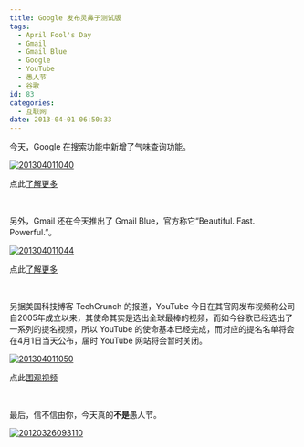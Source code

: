 ```yaml
---
title: Google 发布灵鼻子测试版
tags:
  - April Fool's Day
  - Gmail
  - Gmail Blue
  - Google
  - YouTube
  - 愚人节
  - 谷歌
id: 83
categories:
  - 互联网
date: 2013-04-01 06:50:33
---
```


今天，Google 在搜索功能中新增了气味查询功能。

[![201304011040](http://bcs.duapp.com/sinosky-blog/2013/04/01/201304011040.png)](http://bcs.duapp.com/sinosky-blog/2013/04/01/201304011040.png "201304011040")

点此[了解更多](https://www.google.com/intl/zh-CN/landing/nose/)

&nbsp;

另外，Gmail 还在今天推出了 Gmail Blue，官方称它“Beautiful. Fast. Powerful.”。

[![201304011044](http://bcs.duapp.com/sinosky-blog/2013/04/01/201304011044.png)](http://bcs.duapp.com/sinosky-blog/2013/04/01/201304011044.png "201304011044")

点此[了解更多](https://mail.google.com/mail/help/intl/en/promos/blue/index.html)

&nbsp;

另据美国科技博客 TechCrunch 的报道，YouTube 今日在其官网发布视频称公司自2005年成立以来，其使命其实是选出全球最棒的视频，而如今谷歌已经选出了一系列的提名视频，所以 YouTube 的使命基本已经完成，而对应的提名名单将会在4月1日当天公布，届时 YouTube 网站将会暂时关闭。

[![201304011050](http://bcs.duapp.com/sinosky-blog/2013/04/01/201304011050.png)](http://bcs.duapp.com/sinosky-blog/2013/04/01/201304011050.png "201304011050")

点此[围观视频](http://www.youtube.com/watch?v=H542nLTTbu0)

&nbsp;

最后，信不信由你，今天真的**不是**愚人节。

[![20120326093110](http://bcs.duapp.com/sinosky-blog/2013/04/01/20120326093110.jpg)](http://bcs.duapp.com/sinosky-blog/2013/04/01/20120326093110.jpg "20120326093110")